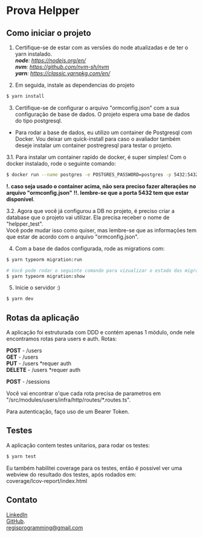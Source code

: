 # Prova Helpper

## Como iniciar o projeto
1. Certifique-se de estar com as versōes do node atualizadas e de ter o yarn instalado.  
_**node**: https://nodejs.org/en/_  
_**nvm**: https://github.com/nvm-sh/nvm_  
_**yarn**: https://classic.yarnpkg.com/en/_  

2. Em seguida, instale as dependencias do projeto
```bash
$ yarn install
```

3. Certifique-se de configurar o arquivo "ormconfig.json" com a sua configuração de base de dados. O projeto espera uma base de dados do tipo postgresql.

* Para rodar a base de dados, eu utilizo um container de Postgresql com Docker. Vou deixar um quick-install para caso
  o avaliador também deseje instalar um container postregresql para testar o projeto.

3.1. Para instalar um container rapido de docker, é super simples!
     Com o docker instalado, rode o seguinte comando:
```bash
$ docker run --name postgres -e POSTGRES_PASSWORD=postgres -p 5432:5432 -d postgres
```
**!. caso seja usado o container acima, não sera preciso fazer alteraçōes no arquivo "ormconfig.json"**
**!!. lembre-se que a porta 5432 tem que estar disponivel**. 
 
3.2. Agora que você já configurou a DB no projeto, é preciso criar a database que o projeto vai utilizar. Ela precisa receber o nome de "helpper_test".  
Você pode mudar isso como quiser, mas lembre-se que as informaçōes tem que estar de acordo com o arquivo "ormconfig.json".

4. Com a base de dados configurada, rode as migrations com:
```bash
$ yarn typeorm migration:run

# Você pode rodar o seguinte comando para vizualizar o estado das migrations
$ yarn typeorm migration:show 
```

5. Inicie o servidor :)
```bash
$ yarn dev
```

## Rotas da aplicação

A aplicação foi estruturada com DDD e contém apenas 1 módulo, onde nele encontramos rotas para users e auth. 
Rotas:

**POST** - /users  
**GET** - /users  
**PUT** - /users *requer auth  
**DELETE** - /users *requer auth  

**POST** - /sessions

Você vai encontrar o'que cada rota precisa de parametros em "/src/modules/users/infra/http/routes/*.routes.ts".

Para autenticação, faço uso de um Bearer Token.

## Testes

A aplicação contem testes unitarios, para rodar os testes:

```bash
$ yarn test
```

Eu também habilitei coverage para os testes, então é possivel ver uma webview do resultado dos testes, após rodados em:  
coverage/lcov-report/index.html

## Contato

[LinkedIn](https://www.linkedin.com/in/regissfaria/)  
[GitHub](https://github.com/regisfaria).  
regisprogramming@gmail.com
